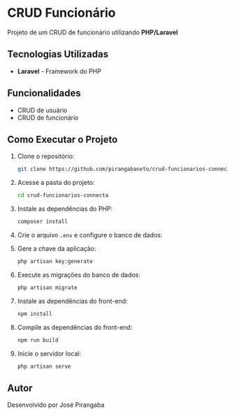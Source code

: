# CRUD Funcionário

Projeto de um CRUD de funcionário utilizando **PHP/Laravel**

## Tecnologias Utilizadas

-   **Laravel** - Framework do PHP

## Funcionalidades

-   CRUD de usuário
-   CRUD de funcionário

## Como Executar o Projeto

1. Clone o repositório:
    ```bash
    git clone https://github.com/pirangabaneto/crud-funcionarios-connecta
    ```
2. Acesse a pasta do projeto:

    ```bash
    cd crud-funcionarios-connecta
    ```

3. Instale as dependências do PHP:
    ```bash
    composer install
    ```
4. Crie o arquivo `.env` e configure o banco de dados:

5. Gere a chave da aplicação:

    ```bash
    php artisan key:generate
    ```

6. Execute as migrações do banco de dados:

    ```bash
    php artisan migrate
    ```

7. Instale as dependências do front-end:

    ```bash
    npm install
    ```

8. Compile as dependências do front-end:

    ```bash
    npm run build
    ```

9. Inicie o servidor local:
    ```bash
    php artisan serve
    ```

## Autor

Desenvolvido por José Pirangaba
